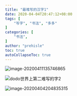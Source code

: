 ```yaml
---
title: "最难写的汉字1"
date: 2020-04-04T20:47:12+08:00
tags: [
    "写字", "书法", "多多"
]
categories: [
    "书法",
]
author: "prehisle"
toc: true
autoCollapseToc: true
---
```


![image-20200411135746865](http://note.youdao.com/yws/public/resource/2927778eef39c9a46b9f8ed0340967ef/xmlnote/WEBRESOURCEcf649b57f28c4a38a36c69881f165e10/22)

![dodo世界上第二难写的字2](http://note.youdao.com/yws/public/resource/41112cc5871c7abf8ae2c90c3f174804/xmlnote/dodo_________2_d2ea65da4d7e4cc29f9a2536fd24221a/23577)

![image-20200404204835315](http://note.youdao.com/yws/public/resource/41112cc5871c7abf8ae2c90c3f174804/xmlnote/image-20200404204835315_2afe06bb0cdd4df683631b6a0326232c/23551)